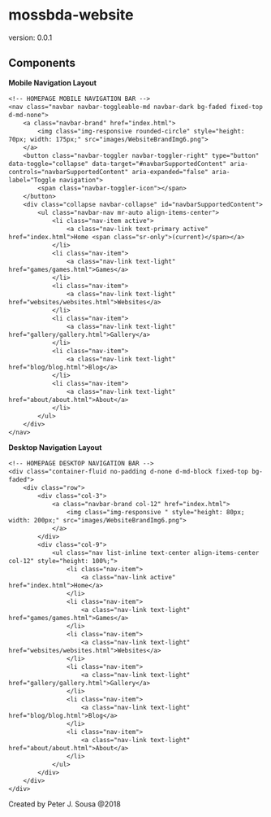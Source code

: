 # mossbda-website
version: 0.0.1


## Components

**Mobile Navigation Layout**

	<!-- HOMEPAGE MOBILE NAVIGATION BAR -->
	<nav class="navbar navbar-toggleable-md navbar-dark bg-faded fixed-top d-md-none">
		<a class="navbar-brand" href="index.html">
			<img class="img-responsive rounded-circle" style="height: 70px; width: 175px;" src="images/WebsiteBrandImg6.png">
		</a>
		<button class="navbar-toggler navbar-toggler-right" type="button" data-toggle="collapse" data-target="#navbarSupportedContent" aria-controls="navbarSupportedContent" aria-expanded="false" aria-label="Toggle navigation">
			<span class="navbar-toggler-icon"></span>
		</button>
		<div class="collapse navbar-collapse" id="navbarSupportedContent">
			<ul class="navbar-nav mr-auto align-items-center">
				<li class="nav-item active">
					<a class="nav-link text-primary active" href="index.html">Home <span class="sr-only">(current)</span></a>
				</li>
				<li class="nav-item">
					<a class="nav-link text-light" href="games/games.html">Games</a>
				</li>
				<li class="nav-item">
					<a class="nav-link text-light" href="websites/websites.html">Websites</a>
				</li>
				<li class="nav-item">
					<a class="nav-link text-light" href="gallery/gallery.html">Gallery</a>
				</li>
				<li class="nav-item">
					<a class="nav-link text-light" href="blog/blog.html">Blog</a>
				</li>
				<li class="nav-item">
					<a class="nav-link text-light" href="about/about.html">About</a>
				</li>
			</ul>
		</div>
	</nav>

**Desktop Navigation Layout**

	<!-- HOMEPAGE DESKTOP NAVIGATION BAR -->
	<div class="container-fluid no-padding d-none d-md-block fixed-top bg-faded">
		<div class="row">
			<div class="col-3">
				<a class="navbar-brand col-12" href="index.html">
	  				<img class="img-responsive " style="height: 80px; width: 200px;" src="images/WebsiteBrandImg6.png">
	  			</a>			
			</div>
			<div class="col-9">
				<ul class="nav list-inline text-center align-items-center col-12" style="height: 100%;">
					<li class="nav-item">
						<a class="nav-link active" href="index.html">Home</a>
					</li>
					<li class="nav-item">
						<a class="nav-link text-light" href="games/games.html">Games</a>
					</li>
					<li class="nav-item">
						<a class="nav-link text-light" href="websites/websites.html">Websites</a>
					</li>
					<li class="nav-item">
						<a class="nav-link text-light" href="gallery/gallery.html">Gallery</a>
					</li>
					<li class="nav-item">
						<a class="nav-link text-light" href="blog/blog.html">Blog</a>
					</li>
					<li class="nav-item">
						<a class="nav-link text-light" href="about/about.html">About</a>
					</li>
				</ul>
			</div>
		</div>
	</div>


Created by Peter J. Sousa
@2018